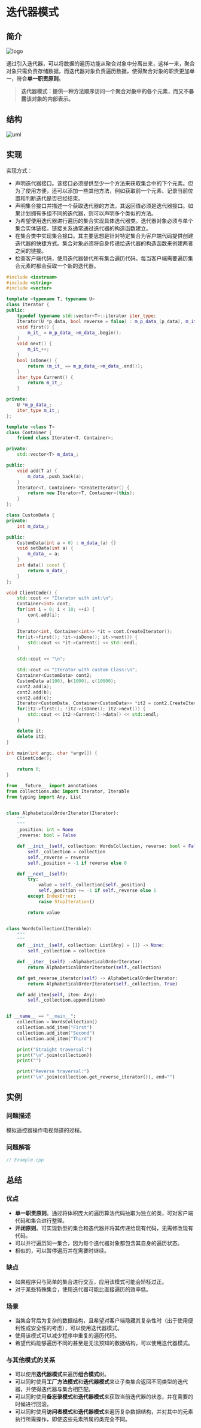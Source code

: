 # 迭代器模式

## 简介

![logo](resources/logo.png)

通过引入迭代器，可以将数据的遍历功能从聚合对象中分离出来，这样一来，聚合对象只需负责存储数据，而迭代器对象负责遍历数据，使得聚合对象的职责更加单一，符合**单一职责原则**。

> **迭代器模式：提供一种方法顺序访问一个聚合对象中的各个元素，而又不暴露该对象的内部表示。**

## 结构

![uml](resources/uml.png)

## 实现

实现方式：

* 声明迭代器接口。该接口必须提供至少一个方法来获取集合中的下个元素。但为了使用方便，还可以添加一些其他方法，例如获取前一个元素、记录当前位置和判断迭代是否已经结束。
* 声明集合接口并描述一个获取迭代器的方法。其返回值必须是迭代器接口。如果计划拥有多组不同的迭代器，则可以声明多个类似的方法。
* 为希望使用迭代器进行遍历的集合实现具体迭代器类。迭代器对象必须与单个集合实体链接。链接关系通常通过迭代器的构造函数建立。
* 在集合类中实现集合接口。其主要思想是针对特定集合为客户端代码提供创建迭代器的快捷方式。集合对象必须将自身传递给迭代器的构造函数来创建两者之间的链接。
* 检查客户端代码，使用迭代器替代所有集合遍历代码。每当客户端需要遍历集合元素时都会获取一个新的迭代器。

```c++
#include <iostream>
#include <string>
#include <vector>

template <typename T, typename U>
class Iterator {
public:
    typedef typename std::vector<T>::iterator iter_type;
    Iterator(U *p_data, bool reverse = false) : m_p_data_(p_data), m_it_(m_p_data_->m_data_.begin()) {}
    void first() {
        m_it_ = m_p_data_->m_data_.begin();
    }
    void next() {
        m_it_++;
    }
    bool isDone() {
        return (m_it_ == m_p_data_->m_data_.end());
    }
    iter_type Current() {
        return m_it_;
    }

private:
    U *m_p_data_;
    iter_type m_it_;
};

template <class T>
class Container {
    friend class Iterator<T, Container>;

private:
    std::vector<T> m_data_;

public:
    void add(T a) {
        m_data_.push_back(a);
    }
    Iterator<T, Container> *CreateIterator() {
        return new Iterator<T, Container>(this);
    }
};

class CustomData {
private:
    int m_data_;

public:
    CustomData(int a = 0) : m_data_(a) {}
    void setData(int a) {
        m_data_ = a;
    }
    int data() const { 
        return m_data_;
    }
};

void ClientCode() {
    std::cout << "Iterator with int:\n";
    Container<int> cont;
    for(int i = 0; i < 10; ++i) {
        cont.add(i);
    }

    Iterator<int, Container<int>> *it = cont.CreateIterator();
    for(it->first(); !it->isDone(); it->next()) {
        std::cout << *it->Current() << std::endl;
    }

    std::cout << "\n";

    std::cout << "Iterator with custom Class:\n";
    Container<CustomData> cont2;
    CustomData a(100), b(1000), c(10000);
    cont2.add(a);
    cont2.add(b);
    cont2.add(c);
    Iterator<CustomData, Container<CustomData>> *it2 = cont2.CreateIterator();
    for(it2->first(); !it2->isDone(); it2->next()) {
        std::cout << it2->Current()->data() << std::endl;
    }

    delete it;
    delete it2;
}

int main(int argc, char *argv[]) {
    ClientCode();

    return 0;
}
```

```python
from __future__ import annotations
from collections.abc import Iterator, Iterable
from typing import Any, List


class AlphabeticalOrderIterator(Iterator):
    """
    """
    _position: int = None
    _reverse: bool = False

    def __init__(self, collection: WordsCollection, reverse: bool = False) -> None:
        self._collection = collection
        self._reverse = reverse
        self._position = -1 if reverse else 0

    def __next__(self):
        try:
            value = self._collection[self._position]
            self._position += -1 if self._reverse else 1
        except IndexError:
            raise StopIteration()

        return value


class WordsCollection(Iterable):
    """
    """
    def __init__(self, collection: List[Any] = []) -> None:
        self._collection = collection

    def __iter__(self) ->AlphabeticalOrderIterator:
        return AlphabeticalOrderIterator(self._collection)

    def get_reverse_iterator(self) -> AlphabeticalOrderIterator:
        return AlphabeticalOrderIterator(self._collection, True)

    def add_item(self, item: Any):
        self._collection.append(item)


if __name__ == "__main__":
    collection = WordsCollection()
    collection.add_item("First")
    collection.add_item("Second")
    collection.add_item("Third")

    print("Straight traversal:")
    print("\n".join(collection))
    print("")

    print("Reverse traversal:")
    print("\n".join(collection.get_reverse_iterator()), end="")

```

## 实例

### 问题描述

模拟遥控器操作电视频道的过程。

### 问题解答

```c++
// Example.cpp


```

## 总结

### 优点

* **单一职责原则**。通过将体积庞大的遍历算法代码抽取为独立的类，可对客户端代码和集合进行整理。
* **开闭原则**。可实现新型的集合和迭代器并将其传递给现有代码，无需修改现有代码。
* 可以并行遍历同一集合，因为每个迭代器对象都包含其自身的遍历状态。
* 相似的，可以暂停遍历并在需要时继续。

### 缺点

* 如果程序只与简单的集合进行交互，应用该模式可能会矫枉过正。
* 对于某些特殊集合，使用迭代器可能比直接遍历的效率低。

### 场景

* 当集合背后为复杂的数据结构，且希望对客户端隐藏其复杂性时（出于使用便利性或安全性的考虑），可以使用迭代器模式。
* 使用该模式可以减少程序中重复的遍历代码。
* 希望代码能够遍历不同的甚至是无法预知的数据结构，可以使用迭代器模式。

### 与其他模式的关系

* 可以使用**迭代器模式**来遍历**组合模式**树。
* 可以同时使用**工厂方法模式**和**迭代器模式**来让子类集合返回不同类型的迭代器，并使得迭代器与集合相匹配。
* 可以同时使用**备忘录模式**和**迭代器模式**来获取当前迭代器的状态，并在需要的时候进行回滚。
* 可以同时使用**访问者模式**和**迭代器模式**来遍历复杂数据结构，并对其中的元素执行所需操作，即使这些元素所属的类完全不同。
